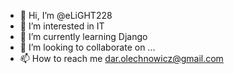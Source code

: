 - 👋 Hi, I’m @eLiGHT228
- 👀 I’m interested in IT
- 🌱 I’m currently learning Django
- 💞️ I’m looking to collaborate on ...
- 📫 How to reach me dar.olechnowicz@gmail.com

<!---
eLiGHT228/eLiGHT228 is a ✨ special ✨ repository because its `README.md` (this file) appears on your GitHub profile.
You can click the Preview link to take a look at your changes.
--->
